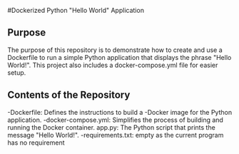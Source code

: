 #Dockerized Python "Hello World" Application
## Purpose
The purpose of this repository is to demonstrate how to create and use a Dockerfile to run a simple Python application that displays the phrase "Hello World!". This project also includes a docker-compose.yml file for easier setup.

## Contents of the Repository
-Dockerfile: Defines the instructions to build a -Docker image for the Python application.
-docker-compose.yml: Simplifies the process of building and running the Docker container.
app.py: The Python script that prints the message "Hello World!".
-requirements.txt: empty as the current program has no requirement